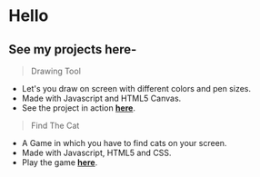 # Hello

## See my projects here-

> Drawing Tool
 * Let's you draw on screen with different colors and pen sizes.
 * Made with Javascript and HTML5 Canvas.
 * See the project in action **[here](https://keshav-bajaj.github.io/projects/drawingtool/)**.
 
> Find The Cat
 * A Game in which you have to find cats on your screen.
 * Made with Javascript, HTML5 and CSS.
 * Play the game **[here](https://keshav-bajaj.github.io/projects/findthecat/)**.
